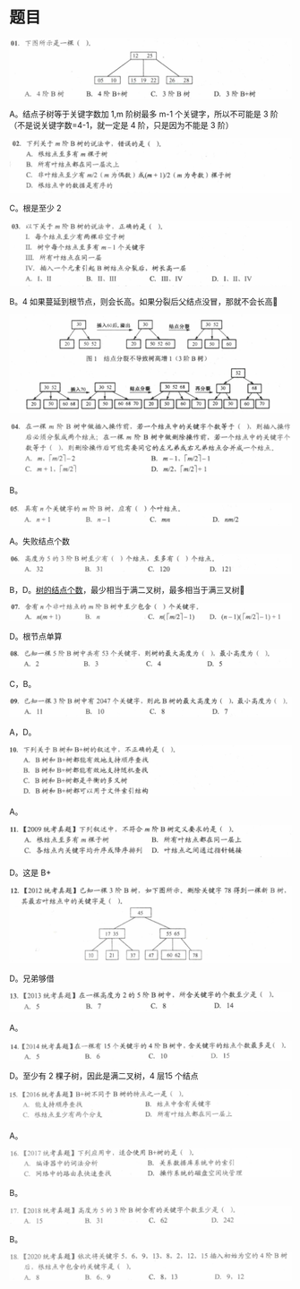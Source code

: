 # 题目

![Untitled](%E9%A2%98%E7%9B%AE%2003e26af35279492497034c26b63fa928/Untitled.png)

 A。结点子树等于关键字数加 1,m 阶树最多 m-1 个关键字，所以不可能是 3 阶（不是说关键字数=4-1，就一定是 4 阶，只是因为不能是 3 阶）

![Untitled](%E9%A2%98%E7%9B%AE%2003e26af35279492497034c26b63fa928/Untitled%201.png)

C。根是至少 2

![Untitled](%E9%A2%98%E7%9B%AE%2003e26af35279492497034c26b63fa928/Untitled%202.png)

B。4 如果蔓延到根节点，则会长高。如果分裂后父结点没冒，那就不会长高🧐

![Untitled](%E9%A2%98%E7%9B%AE%2003e26af35279492497034c26b63fa928/Untitled%203.png)

![Untitled](%E9%A2%98%E7%9B%AE%2003e26af35279492497034c26b63fa928/Untitled%204.png)

B。

![Untitled](%E9%A2%98%E7%9B%AE%2003e26af35279492497034c26b63fa928/Untitled%205.png)

A。失败结点个数

![Untitled](%E9%A2%98%E7%9B%AE%2003e26af35279492497034c26b63fa928/Untitled%206.png)

B，D。[树的结点个数](../%E6%95%B0%E6%8D%AE%E7%BB%93%E6%9E%84%E4%B8%8E%E7%AE%97%E6%B3%95%20dc82eb78903d4bd093174a6a60aabbe7.md)，最少相当于满二叉树，最多相当于满三叉树🧐

![Untitled](%E9%A2%98%E7%9B%AE%2003e26af35279492497034c26b63fa928/Untitled%207.png)

D。根节点单算

![Untitled](%E9%A2%98%E7%9B%AE%2003e26af35279492497034c26b63fa928/Untitled%208.png)

C，B。

![Untitled](%E9%A2%98%E7%9B%AE%2003e26af35279492497034c26b63fa928/Untitled%209.png)

A，D。

![Untitled](%E9%A2%98%E7%9B%AE%2003e26af35279492497034c26b63fa928/Untitled%2010.png)

A。

![Untitled](%E9%A2%98%E7%9B%AE%2003e26af35279492497034c26b63fa928/Untitled%2011.png)

D。这是 B+

![Untitled](%E9%A2%98%E7%9B%AE%2003e26af35279492497034c26b63fa928/Untitled%2012.png)

D。兄弟够借

![Untitled](%E9%A2%98%E7%9B%AE%2003e26af35279492497034c26b63fa928/Untitled%2013.png)

A。

![Untitled](%E9%A2%98%E7%9B%AE%2003e26af35279492497034c26b63fa928/Untitled%2014.png)

D。至少有 2 棵子树，因此是满二叉树，4 层15 个结点

![Untitled](%E9%A2%98%E7%9B%AE%2003e26af35279492497034c26b63fa928/Untitled%2015.png)

A。

![Untitled](%E9%A2%98%E7%9B%AE%2003e26af35279492497034c26b63fa928/Untitled%2016.png)

B。

![Untitled](%E9%A2%98%E7%9B%AE%2003e26af35279492497034c26b63fa928/Untitled%2017.png)

B。

![Untitled](%E9%A2%98%E7%9B%AE%2003e26af35279492497034c26b63fa928/Untitled%2018.png)